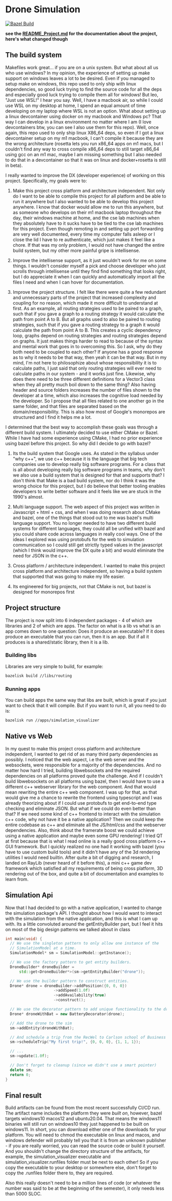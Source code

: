 # Drone Simulation

[![Bazel Build](https://github.com/leonitousconforti/drone_simulation/actions/workflows/bazel_build.yml/badge.svg?branch=bazel)](https://github.com/leonitousconforti/drone_simulation/actions/workflows/bazel_build.yml)

__see the [README_Project.md](./README_Project.md) for the documentation about the project, here's what changed though__

## The build system

Makefiles work great... if you are on a unix system. But what about all us who use windows? In my opinion, the experience of setting up make support on windows leaves a lot to be desired. Even if you managed to setup make on windows, this repo used to only ship with linux dependencies, so good luck trying to find the source code for all the deps and especially good luck trying to compile them all for windows! But leo, "Just use WSL!" I hear you say. Well, I have a macbook air, so while I could use WSL on my desktop at home, I spend an equal amount of time developing on my laptop where WSL is not an option. What about setting up a linux devcontainer using docker on my macbook and Windows pc? That way I can develop in a linux environment no matter where I am (I love devcontainers btw, you can see I also use them for this repo). Well, once again, this repo used to only ship linux X86_64 deps, so even if I got a linux devcontainer setup on my m1 macbook, I can't compile it because they are the wrong architecture (rosetta lets you run x86_64 apps on m1 macs, but I couldn't find any way to cross compile x86_64 deps to still target x86_64 using gcc on an m1 mac, maybe I am missing something but I also needed to do that in a devcontainer so that it was on linux and docker+rosetta is still in beta).

I really wanted to improve the DX (developer experience) of working on this project. Specifically, my goals were to:

1. Make this project cross platform and architecture independent. Not only do I want to be able to compile this project for all platform and be able to run it anywhere but I also wanted to be able to develop this project anywhere. I know that docker would allow me to run this anywhere, but as someone who develops on their m1 macbook laptop throughout the day, their windows machine at home, and the cse lab machines when they absolutely have to it sucks have to be tied to the cse lab machines for this project. Even though remoting in and setting up port forwarding are very well documented, every time my computer falls asleep or I close the lid I have to re authenticate, which just makes it feel like a chore. If that was my only problem, I would not have changed the entire build system, but my other more painful gripe is intellisense.

2. Improve the intellisense support, as it just wouldn't work for me on some things. I wouldn't consider myself a pick and choose developer who just scrolls through intellisense until they find find something that looks right, but I do appreciate it when I can quickly and automatically import all the files I need and when I can hover for documentation.

3. Improve the project structure. I felt like there were quite a few redundant and unnecessary parts of the project that increased complexity and coupling for no reason, which made it more difficult to understand at first. As an example, all routing strategies used to be paired to a graph, such that if you gave a graph to a routing strategy it would calculate the path from point A to B. But all graphs used to also be paired to routing strategies, such that if you gave a routing strategy to a graph it would calculate the path from point A to B. This creates a cyclic dependency loop, graphs depend on routing strategies and routing strategies depend on graphs. It just makes things harder to read to because of the syntax and mental work that goes in to overcoming this. So I ask, why do they both need to be coupled to each other? If anyone has a good response as to why it needs to be that way, then yeah it can be that way. But in my mind, I'm not here to philosophize about whose responsibility it is to calculate paths, I just said that only routing strategies will ever need to calculate paths in our system - and it works just fine. Likewise, why does there need to be three different definitions for a Vector3 class when they all pretty much boil down to the same thing? Also having header and source folders increases the number of files shown to the developer at a time, which also increases the cognitive load needed by the developer. So I propose that all files related to one another go in the same folder, and that files are separated based on the domain/responsibility. This is also how most of Google's monorepos are structured and I find it helps me a lot.

I determined that the best way to accomplish these goals was through a different build system. I ultimately decided to use either CMake or Bazel. While I have had some experience using CMake, I had no prior experience using bazel before this project. So why did I decide to go with bazel?

1. Its the build system that Google uses. As stated in the syllabus under "why c++", we use c++ because it is the language that big tech companies use to develop really big software programs. For a class that is all about developing really big software programs in teams, why don't we also use a build system that is designed for that and supports that? I don't think that Make is a bad build system, nor do I think it was the wrong choice for this project, but I do believe that better tooling enables developers to write better software and it feels like we are stuck in the 1990's almost.

2. Multi language support. The web aspect of this project was written in Javascript + html + css, and when I was doing research about CMake and bazel, one of the things that stood out to me was bazel's multi language support. You no longer needed to have two different build systems for different languages, they could all be unified with bazel and you could share code across languages in really cool ways. One of the ideas I explored was using protobufs for the web to simulation communication so I could still get strictly typed values in the javascript (which I think would improve the DX quite a bit) and would eliminate the need for JSON in the c++.

3. Cross platform / architecture independent. I wanted to make this project cross platform and architecture independent, so having a build system that supported that was going to make my life easier.

4. Its engineered for big projects, not that CMake is not, but bazel is designed for monorepos first

## Project structure

The project is now split into 6 independent packages - 4 of which are libraries and 2 of which are apps. The factor on what is a lib vs what is an app comes down to one question: Does it produce an executable? If it does produce an executable that you can run, then it is an app. But if all it produces is a shared/static library, then it is a lib.

### Building libs

Libraries are very simple to build, for example:
```bash
bazelisk build //libs/routing
```

### Running apps

You can build apps the same way that libs are built, which is great if you just want to check that it will compile. But if you want to run it, all you need to do is:
```bash
bazelisk run //apps/simulation_visualizer
```

## Native vs Web

In my quest to make this project cross platform and architecture independent, I wanted to get rid of as many third party dependencies as possibly. I noticed that the web aspect, i.e the web server and the websockets, were responsible for a majority of the dependencies. And no matter how hard I tried, building libwebsockets and the required dependencies on all platforms proved quite the challenge. And if I couldn't build libwebsockets on all platforms using bazel, then I would have to use a different c++ webserver library for the web component. And that would mean rewriting the entire c++ web component. I was up for that, as that would give me a chance to rewrite the frontend using typescript and I was already theorizing about if I could use protobufs to get end-to-end type checking and eliminate JSON. But what if we could do even better than that? If we need some kind of c++ frontend to interact with the simulation c++ code, why not have it be a native application? Then we could keep the entire codebase as c++ and eliminate all the JS/html/css and the webserver dependencies. Also, think about the framerate boost we could achieve using a native application and maybe even some GPU rendering! I tried QT at first because that is what I read online is a really good cross platform c++ GUI framework. But I quickly realized no one had it working with bazel (you have to use custom build tools) and it didn't have any of the 3d rendering utilities I would need builtin. After quite a bit of digging and research, I landed on RayLib (never heard of it before this), a mini c++ game dev framework which satisfied all my requirements of being cross platform, 3D rendering out of the box, and quite a bit of documentation and examples to learn from.

## Simulation Api

Now that I had decided to go with a native application, I wanted to change the simulation package's API. I thought about how I would want to interact with the simulation from the native application, and this is what I cam up with. Its a little convoluted around the getEntityBuilder part, but I feel it hits on most of the big design patterns we talked about in class

```c++
int main(void) {
  // We use the singleton pattern to only allow one instance of the
  // SimulationModel at a time.
  SimulationModel* sm = SimulationModel::getInstance();

  // We use the factory pattern to get entity builders.
  DroneBuilder* droneBuilder =
      std::get<DroneBuilder*>(sm->getEntityBuilder("drone"));

  // We use the builder pattern to construct entities.
  Drone* drone = droneBuilder->addPosition({0, 0, 0})
                     ->addSpeed(1.0f)
                     ->addAvailability(true)
                     ->construct();

  // We use the decorator pattern to add unique functionality to the drone
  Drone* droneWithBat = new BatteryDecorator(drone);

  // Add the drone to the sim
  sm->addEntity(droneWithBat);

  // And schedule a trip from the RecWel to Carlson school of Business
  sm->scheduleTrip("My first trip!", {0, 0, 0}, {1, 1, 1});

  // ...
  sm->update(1.0f);

  // Don't forget to cleanup (since we didn't use a smart pointer)
  delete sm;
  return 0;
}
```

## Final result

Build artifacts can be found from the most recent successfully CI/CD run. The artifact name includes the platform they were _built on_, however, bazel targets windows10 macos12 and ubuntu20.04. That means the windows11 binaries will still run on windows10 they just happened to be built on windows11. In short, you can download either one of the downloads for your platform. You will need to chmod the executable on linux and macos, and windows defender will probably tell you that it is from an unknown publisher - if you are really worried, you can read the source code or build it yourself. And you shouldn't change the directory structure of the artifacts, for example, the simulation_visualizer executable and simulation_visualizer.runfiles folder must be next to each other! So if you copy the executable to your desktop or somewhere else, don't forget to copy the .runfiles folder there to, they are required.

Also this really doesn't need to be a million lines of code (or whatever the number was said to be at the beginning of the semester), it only needs less than 5000 SLOC.
